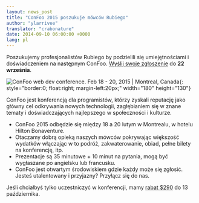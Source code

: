 ```yaml
---
layout: news_post
title: "ConFoo 2015 poszukuje mówców Rubiego"
author: "ylarrivee"
translator: "crabonature"
date: 2014-09-10 06:00:00 +0000
lang: pl
---
```


Poszukujemy profesjonalistów Rubiego by podzielili się umiejętnościami i doświadczeniem
na następnym ConFoo. [Wyślij swoje zgłoszenie][1] do **22 września**.

![ConFoo web dev conference. Feb 18 - 20, 2015 &#124; Montreal, Canada][logo]{: style="border:0; float:right; margin-left:20px;" width="180" height="130"}

ConFoo jest konferencją dla programistów, którzy zyskali reputację jako główny
cel odkrywania nowych technologii, zagłębianiem się w znane tematy i
doświadczających najlepszego w społeczności i kulturze.

 * ConFoo 2015 odbędzie się między 18 a 20 lutym w Montrealu, w hotelu Hilton Bonaventure.
 * Otaczamy dobrą opieką naszych mówców pokrywając większość wydatków włączając w to podróż, zakwaterowanie, obiad, pełne bilety na konferencję, itp.
 * Prezentacje są 35 minutowe + 10 minut na pytania, mogą być wygłaszane po angielsku lub francusku.
 * ConFoo jest otwartym środowiskiem gdzie każdy może się zgłosić. Jesteś utalentowany i przyjazny? Przyłącz się do nas.

Jeśli chciałbyś tylko uczestniczyć w konferencji, mamy
[rabat $290][2] do 13 października.

[logo]: http://confoo.ca/images/propaganda/2015/en/like.gif
[1]: http://confoo.ca/en/call-for-papers
[2]: http://confoo.ca/en/register
